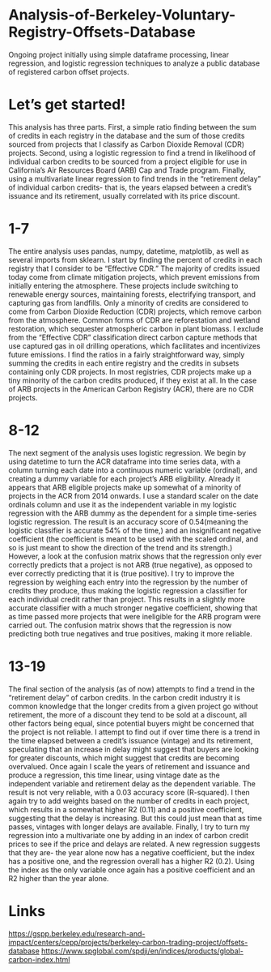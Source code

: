 # Analysis-of-Berkeley-Voluntary-Registry-Offsets-Database
Ongoing project initially using simple dataframe processing, linear regression, and logistic regression techniques to analyze a public database of registered carbon offset projects.
# Let’s get started!
This analysis has three parts. First, a simple ratio finding between the sum of credits in each registry in the database and the sum of those credits sourced from projects that I classify as Carbon Dioxide Removal (CDR) projects. Second, using a logistic regression to find a trend in likelihood of individual carbon credits to be sourced from a project eligible for use in California’s Air Resources Board (ARB) Cap and Trade program. Finally, using a multivariate linear regression to find trends in the “retirement delay” of individual carbon credits- that is, the years elapsed between a credit’s issuance and its retirement, usually correlated with its price discount.
# 1-7
The entire analysis uses pandas, numpy, datetime, matplotlib, as well as several imports from sklearn. I start by finding the percent of credits in each registry that I consider to be “Effective CDR.” The majority of credits issued today come from climate mitigation projects, which prevent emissions from initially entering the atmosphere. These projects include switching to renewable energy sources, maintaining forests, electrifying transport, and capturing gas from landfills. Only a minority of credits are considered to come from Carbon Dioxide Reduction (CDR) projects, which remove carbon from the atmosphere. Common forms of CDR are reforestation and wetland restoration, which sequester atmospheric carbon in plant biomass. I exclude from the “Effective CDR” classification direct carbon capture methods that use captured gas in oil drilling operations, which facilitates and incentivizes future emissions.
I find the ratios in a fairly straightforward way, simply summing the credits in each entire registry and the credits in subsets containing only CDR projects. In most registries, CDR projects make up a tiny minority of the carbon credits produced, if they exist at all. In the case of ARB projects in the American Carbon Registry (ACR), there are no CDR projects.
# 8-12
The next segment of the analysis uses logistic regression. We begin by using datetime to turn the ACR dataframe into time series data, with a column turning each date into a continuous numeric variable (ordinal), and creating a dummy variable for each project’s ARB eligibility. Already it appears that ARB eligible projects make up somewhat of a minority of projects in the ACR from 2014 onwards.
I use a standard scaler on the date ordinals column and use it as the independent variable in my logistic regression with the ARB dummy as the dependent for a simple time-series logistic regression. The result is an accuracy score of 0.54(meaning the logistic classifier is accurate 54% of the time,) and an insignificant negative coefficient (the coefficient is meant to be used with the scaled ordinal, and so is just meant to show the direction of the trend and its strength.) However, a look at the confusion matrix shows that the regression only ever correctly predicts that a project is not ARB (true negative), as opposed to ever correctly predicting that it is (true positive). 
I try to improve the regression by weighing each entry into the regression by the number of credits they produce, thus making the logistic regression a classifier for each individual credit rather than project. This results in a slightly more accurate classifier with a much stronger negative coefficient, showing that as time passed more projects that were ineligible for the ARB program were carried out. The confusion matrix shows that the regression is now predicting both true negatives and true positives, making it more reliable.
# 13-19
The final section of the analysis (as of now) attempts to find a trend in the “retirement delay” of carbon credits. In the carbon credit industry it is common knowledge that the longer credits from a given project go without retirement, the more of a discount they tend to be sold at a discount, all other factors being equal, since potential buyers might be concerned that the project is not reliable. I attempt to find out if over time there is a trend in the time elapsed between a credit’s issuance (vintage) and its retirement, speculating that an increase in delay might suggest that buyers are looking for greater discounts, which might suggest that credits are becoming overvalued.
Once again I scale the years of retirement and issuance and produce a regression, this time linear, using vintage date as the independent variable and retirement delay as the dependent variable. The result is not very reliable, with a 0.03 accuracy score (R-squared). I then again try to add weights based on the number of credits in each project, which results in a somewhat higher R2 (0.11) and a positive coefficient, suggesting that the delay is increasing. But this could just mean that as time passes, vintages with longer delays are available.
Finally, I try to turn my regression into a multivariate one by adding in an index of carbon credit prices to see if the price and delays are related. A new regression suggests that they are- the year alone now has a negative coefficient, but the index has a positive one, and the regression overall has a higher R2 (0.2). Using the index as the only variable once again has a positive coefficient and an R2 higher than the year alone.

# Links
https://gspp.berkeley.edu/research-and-impact/centers/cepp/projects/berkeley-carbon-trading-project/offsets-database
https://www.spglobal.com/spdji/en/indices/products/global-carbon-index.html
